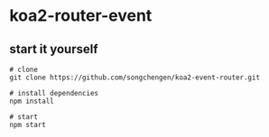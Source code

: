 # koa2-router-event

## start it yourself

```
# clone
git clone https://github.com/songchengen/koa2-event-router.git

# install dependencies
npm install

# start
npm start

```
